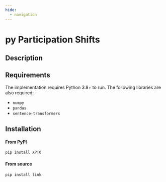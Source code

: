 ```yaml
---
hide:
  - navigation
---
```

# py Participation Shifts

## Description

## Requirements
The implementation requires Python 3.8+ to run. The following libraries are also required:

- `numpy`
- `pandas`
- `sentence-transformers`

## Installation

#### From PyPI
```bash
pip install XPTO
```
#### From source
```
pip install link
```